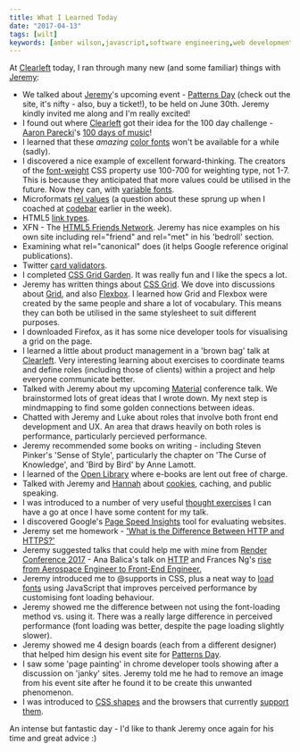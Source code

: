 ```yaml
---
title: What I Learned Today
date: "2017-04-13"
tags: [wilt]
keywords: [amber wilson,javascript,software engineering,web development, coding, code newbie, learning]
---
```


At [Clearleft](https://clearleft.com) today, I ran through many new (and some familiar) things with [Jeremy](https://adactio.com):

*   We talked about [Jeremy](https://adactio.com)'s upcoming event - [Patterns Day](http://patternsday.com/) (check out the site, it's nifty - also, buy a ticket!), to be held on June 30th. Jeremy kindly invited me along and I'm really excited!
*   I found out where [Clearleft](clearleft.com) got their idea for the 100 day challenge - [Aaron Parecki](https://twitter.com/aaronpk)'s [100 days of music](https://100.aaronparecki.com/)!
*   I learned that these _amazing_ [color fonts](http://www.colorfonts.wtf/) won't be available for a while (sadly).
*   I discovered a nice example of excellent forward-thinking. The creators of the [font-weight](https://developer.mozilla.org/en/docs/Web/CSS/font-weight) CSS property use 100-700 for weighting type, not 1-7\. This is because they anticipated that more values could be utilised in the future. Now they can, with [variable fonts](http://typographica.org/on-typography/variable-fonts/).
*   Microformats [rel values](http://microformats.org/wiki/existing-rel-values) (a question about these sprung up when I coached at [codebar](https://codebar.io) earlier in the week).
*   HTML5 [link types](https://www.w3.org/TR/html4/types.html#h-6.12).
*   XFN - The [HTML5 Friends Network](http://microformats.org/wiki/XFN). Jeremy has nice examples on his own site including rel="friend" and rel="met" in his 'bedroll' section.
*   Examining what rel="canonical" does (it helps Google reference original publications).
*   Twitter [card validators](https://cards-dev.twitter.com/validator).
*   I completed [CSS Grid Garden](http://cssgridgarden.com/). It was really fun and I like the specs a lot.
*   Jeremy has written things about [CSS Grid](https://adactio.com/links/tags/grid). We dove into discussions about [Grid](https://css-tricks.com/snippets/css/complete-guide-grid/), and also [Flexbox](https://flexbox.io/). I learned how Grid and Flexbox were created by the same people and share a lot of vocabulary. This means they can both be utilised in the same stylesheet to suit different purposes.
*   I downloaded Firefox, as it has some nice developer tools for visualising a grid on the page.
*   I learned a little about product management in a 'brown bag' talk at [Clearleft](https://clearleft.com). Very interesting learning about exercises to coordinate teams and define roles (including those of clients) within a project and help everyone communicate better.
*   Talked with Jeremy about my upcoming [Material](https://web.material.is/2017/) conference talk. We brainstormed lots of great ideas that I wrote down. My next step is mindmapping to find some golden connections between ideas.
*   Chatted with Jeremy and Luke about roles that involve both front end development and UX. An area that draws heavily on both roles is performance, particularly percieved performance.
*   Jeremy recommended some books on writing - including Steven Pinker's 'Sense of Style', particularly the chapter on 'The Curse of Knowledge', and 'Bird by Bird' by Anne Lamott.
*   I learned of the [Open Library](https://openlibrary.org/) where e-books are lent out free of charge.
*   Talked with Jeremy and [Hannah](https://clearleft.com/team/hana-stevenson) about [cookies](/blog/cookies/), caching, and public speaking.
*   I was introduced to a number of very useful [thought exercises](https://adactio.com/journal/9732) I can have a go at once I have some content for my talk.
*   I discovered Google's [Page Speed Insights](https://developers.google.com/speed/pagespeed/insights/) tool for evaluating websites.
*   Jeremy set me homework - ['What is the Difference Between HTTP and HTTPS?'](https://twitter.com/ambrwlsn90/status/852557145853833218)
*   Jeremy suggested talks that could help me with mine from [Render Conference 2017](http://2017.render-conf.com/) - Ana Balica's talk on [HTTP](https://www.youtube.com/watch?v=DtTKF5OcpsU) and Frances Ng's [rise from Aerospace Engineer to Front-End Engineer.](https://www.youtube.com/watch?v=Df0-2e6M_y4)
*   Jeremy introduced me to @supports in CSS, plus a neat way to [load fonts](https://fontfaceobserver.com/) using JavaScript that improves perceived performance by customising font loading behaviour.
*   Jeremy showed me the difference between not using the font-loading method vs. using it. There was a really large difference in perceived performance (font loading was better, despite the page loading slightly slower).
*   Jeremy showed me 4 design boards (each from a different designer) that helped him design his event site for [Patterns Day](http://patternsday.com/).
*   I saw some 'page painting' in chrome developer tools showing after a discussion on 'janky' sites. Jeremy told me he had to remove an image from his event site after he found it to be create this unwanted phenomenon.
*   I was introduced to [CSS shapes](https://css-tricks.com/examples/ShapesOfCSS/) and the browsers that currently [support them](https://caniuse.com/#search=css%20shapes).

An intense but fantastic day - I'd like to thank Jeremy once again for his time and great advice :)